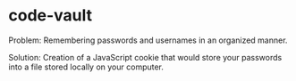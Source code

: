 # code-vault

Problem: Remembering passwords and usernames in an organized manner.

Solution: Creation of a JavaScript cookie that would store your passwords into a file stored locally on your computer. 
